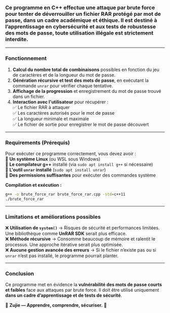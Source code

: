 ### Ce programme en C++ effectue une **attaque par brute force** pour tenter de **déverrouiller un fichier RAR protégé par mot de passe**, dans un **cadre académique et éthique**. Il est destiné à **l’apprentissage en cybersécurité** et aux **tests de robustesse des mots de passe**, **toute utilisation illégale est strictement interdite**.  

---

### **Fonctionnement**  
1. **Calcul du nombre total de combinaisons** possibles en fonction du jeu de caractères et de la longueur du mot de passe.  
2. **Génération récursive et test des mots de passe**, en exécutant la commande `unrar` pour vérifier chaque tentative.  
3. **Affichage de la progression** et enregistrement du mot de passe trouvé dans un fichier.  
4. **Interaction avec l'utilisateur** pour récupérer :  
   ✅ Le fichier RAR à attaquer  
   ✅ Les caractères autorisés pour le mot de passe  
   ✅ La longueur minimale et maximale  
   ✅ Le fichier de sortie pour enregistrer le mot de passe découvert  

---

### **Requirements (Prérequis)**  
Pour exécuter ce programme correctement, vous devez avoir :  
🔹 **Un système Linux** (ou WSL sous Windows)  
🔹 **Le compilateur g++** installé (via `sudo apt install g++` si nécessaire)  
🔹 **L'outil `unrar` installé** (`sudo apt install unrar`)  
🔹 **Des permissions suffisantes** pour exécuter des commandes système  

**Compilation et exécution :**  
```bash
g++ -o brute_force_rar brute_force_rar.cpp -std=c++11
./brute_force_rar
```

---

### **Limitations et améliorations possibles**  
❌ **Utilisation de `system()`** → Risques de sécurité et performances limitées. Une bibliothèque comme **UnRAR SDK** serait plus efficace.  
❌ **Méthode récursive** → Consomme beaucoup de mémoire et ralentit le processus. Une approche itérative serait plus optimisée.  
❌ **Aucune gestion avancée des erreurs** → Si le fichier n’existe pas ou si `unrar` n’est pas installé, le programme pourrait planter.  

---

### **Conclusion**  
Ce programme met en évidence la **vulnérabilité des mots de passe courts et faibles** face aux attaques par brute force. Il doit être utilisé uniquement **dans un cadre d’apprentissage et de tests de sécurité**.  

🔹 **Zujie — Apprendre, comprendre, sécuriser.** 🚀

